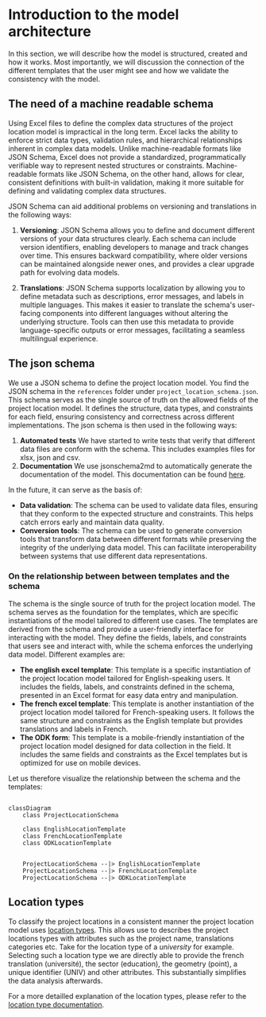 # Introduction to the model architecture

In this section, we will describe how the model is structured, created and how it works. Most importantly, we will discussion the connection of the different templates that the user might see and how we validate the consistency with the model.

## The need of a machine readable schema

Using Excel files to define the complex data structures of the project location model is impractical in the long term. Excel lacks the ability to enforce strict data types, validation rules, and hierarchical relationships inherent in complex data models. Unlike machine-readable formats like JSON Schema, Excel does not provide a standardized, programmatically verifiable way to represent nested structures or constraints. Machine-readable formats like JSON Schema, on the other hand, allows for clear, consistent definitions with built-in validation, making it more suitable for defining and validating complex data structures.

JSON Schema can aid additional problems on versioning and translations in the following ways:

1. **Versioning**: JSON Schema allows you to define and document different versions of your data structures clearly. Each schema can include version identifiers, enabling developers to manage and track changes over time. This ensures backward compatibility, where older versions can be maintained alongside newer ones, and provides a clear upgrade path for evolving data models.

2. **Translations**: JSON Schema supports localization by allowing you to define metadata such as descriptions, error messages, and labels in multiple languages. This makes it easier to translate the schema's user-facing components into different languages without altering the underlying structure. Tools can then use this metadata to provide language-specific outputs or error messages, facilitating a seamless multilingual experience.

## The json schema

We use a JSON schema to define the project location model. You find the JSON schema in the `references` folder under
`project_location_schema.json`. This schema serves as the single source of truth on the allowed fields of the project
location model. It defines the structure, data types, and constraints for each field, ensuring consistency and
correctness across different implementations. The json schema is then used in the following ways:

1. **Automated tests** We have started to write tests that verify that different data files are conform with the schema.
   This includes examples files for xlsx, json and csv.
2. **Documentation** We use jsonschema2md to automatically generate the documentation of the model. This documentation can be found [here](project_location_schema.md).

In the future, it can serve as the basis of:

- **Data validation**: The schema can be used to validate data files, ensuring that they conform to the expected structure and constraints. This helps catch errors early and maintain data quality.
- **Conversion tools**: The schema can be used to generate conversion tools that transform data between different formats while preserving the integrity of the underlying data model. This can facilitate interoperability between systems that use different data representations.

### On the relationship between between templates and the schema

The schema is the single source of truth for the project location model. The schema serves as the foundation for the templates, which are specific instantiations of the model tailored to different use cases. The templates are derived from the schema and provide a user-friendly interface for interacting with the model. They define the fields, labels, and constraints that users see and interact with, while the schema enforces the underlying data model. Different examples are:

- **The english excel template**: This template is a specific instantiation of the project location model tailored for English-speaking users. It includes the fields, labels, and constraints defined in the schema, presented in an Excel format for easy data entry and manipulation.
- **The french excel template**: This template is another instantiation of the project location model tailored for French-speaking users. It follows the same structure and constraints as the English template but provides translations and labels in French.
- **The ODK form**: This template is a mobile-friendly instantiation of the project location model designed for data collection in the field. It includes the same fields and constraints as the Excel templates but is optimized for use on mobile devices.

Let us therefore visualize the relationship between the schema and the templates:

```mermaid

classDiagram
    class ProjectLocationSchema

    class EnglishLocationTemplate
    class FrenchLocationTemplate
    class ODKLocationTemplate


    ProjectLocationSchema --|> EnglishLocationTemplate
    ProjectLocationSchema --|> FrenchLocationTemplate
    ProjectLocationSchema --|> ODKLocationTemplate
```

## Location types

To classify the project locations in a consistent manner the project location model uses [location types](location_type.md). This allows use to describes the project locations types with attributes such as the project name, translations categories etc. Take for the location type of a *university* for example. Selecting such a location type we are directly able to provide the french translation (université), the sector (education), the geometry (point), a unique identifier (UNIV) and other attributes. This substantially simplifies the data analysis afterwards.

For a more detailled explanation of the location types, please refer to the [location type documentation](location_type.md).